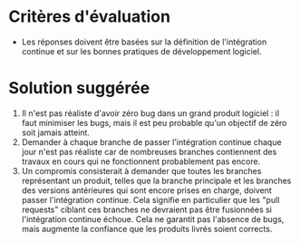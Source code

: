 # Critères d'évaluation

- Les réponses doivent être basées sur la définition de l'intégration continue et sur les bonnes pratiques de développement logiciel.


# Solution suggérée

1. Il n'est pas réaliste d'avoir zéro bug dans un grand produit logiciel : il faut minimiser les bugs, mais il est peu probable qu'un objectif de zéro soit jamais atteint.
2. Demander à chaque branche de passer l'intégration continue chaque jour n'est pas réaliste car de nombreuses branches contiennent des travaux en cours qui ne fonctionnent probablement pas encore.
3. Un compromis consisterait à demander que toutes les branches représentant un produit, telles que la branche principale et les branches des versions antérieures qui sont encore prises en charge,
   doivent passer l'intégration continue. Cela signifie en particulier que les "pull requests" ciblant ces branches ne devraient pas être fusionnées si l'intégration continue échoue.
   Cela ne garantit pas l'absence de bugs, mais augmente la confiance que les produits livrés soient corrects.

